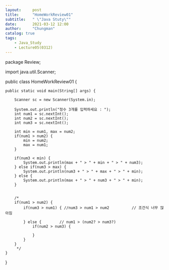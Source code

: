 ```yaml
---
layout:     post
title:      "HomeWorkReview01"
subtitle:   " \"Java Stuty\""
date:       2021-03-12 12:00
author:     "Chungman"
catalog: true
tags:
    - Java_Study
    - Lecture05(0312)
---
```


package Review;

import java.util.Scanner;

public class HomeWorkReview01 {

	public static void main(String[] args) {
		
		Scanner sc = new Scanner(System.in);
		
		System.out.println("정수 3개를 입력하세요 : ");
		int num1 = sc.nextInt();
		int num2 = sc.nextInt();
		int num3 = sc.nextInt();
		
		int min = num1, max = num2;
		if(num1 > num2) {
			min = num2;
			max = num1;
		}
		
		if(num3 < min) {
			System.out.println(max + " > " + min + " > " + num3);
		} else if(num3 > max) {
			System.out.println(num3 + " > " + max + " > " + min);
		} else {
			System.out.println(max + " > " + num3 + " > " + min);
		}
		
		
		/*
		if(num1 > num2) {
			if(num3 > num1) { //num3 > num1 > num2			// 조건식 너무 많아짐
				
			} else {		// num1 > (num2? > num3?)
				if(num2 > num3) {
					
				}
			}
		}
		 */
	}

}
